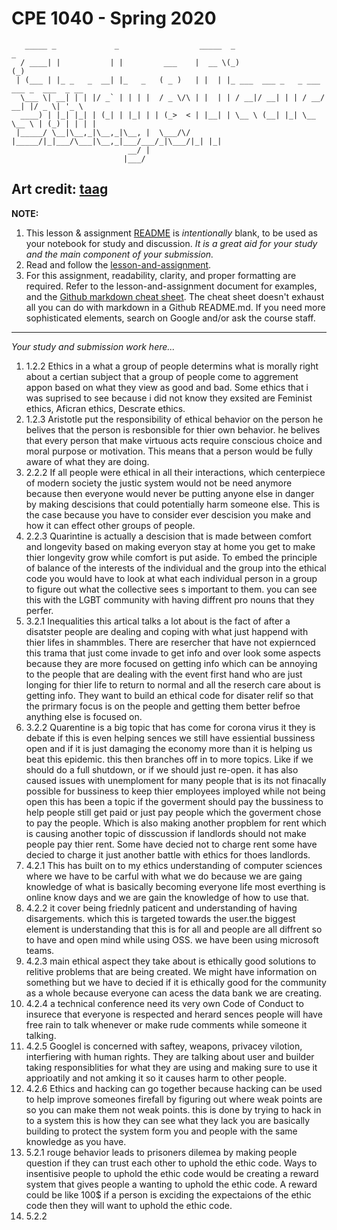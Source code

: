 # CPE 1040 - Spring 2020

```
   _____ _             _                  _____  _                        _             
  / ____| |           | |         ___    |  __ \(_)                      (_)            
 | (___ | |_ _   _  __| |_   _   ( _ )   | |  | |_ ___  ___ _   _ ___ ___ _  ___  _ __  
  \___ \| __| | | |/ _` | | | |  / _ \/\ | |  | | / __|/ __| | | / __/ __| |/ _ \| '_ \ 
  ____) | |_| |_| | (_| | |_| | | (_>  < | |__| | \__ \ (__| |_| \__ \__ \ | (_) | | | |
 |_____/ \__|\__,_|\__,_|\__, |  \___/\/ |_____/|_|___/\___|\__,_|___/___/_|\___/|_| |_|
                          __/ |                                                         
                         |___/                                                                                                                                                                             
```

Art credit: [taag](http://patorjk.com/software/taag/#p=display&f=Big&t=Study%20%26%20Discussion)
---

**NOTE:** 
1. This lesson & assignment [README](README.md) is _intentionally_ blank, to be used as your notebook for study and discussion. _It is a great aid for your study and the main component of your submission._
2. Read and follow the [lesson-and-assignment](lesson-and-assignment.md).
3. For this assignment, readability, clarity, and proper formatting are required. Refer to the lesson-and-assignment document for examples, and the [Github markdown cheat sheet](https://github.com/adam-p/markdown-here/wiki/Markdown-Cheatsheet). The cheat sheet doesn't exhaust all you can do with markdown in a Github README.md. If you need more sophisticated elements, search on Google and/or ask the course staff.
---
_Your study and submission work here..._
1. 1.2.2 Ethics in a what a group of people determins what is morally right about a certian subject that a group of people come to aggrement appon based on what they view as good and bad. Some ethics that i was suprised to see because i did not know they exsited are Feminist ethics, Aficran ethics, Descrate ethics. 
2. 1.2.3 Aristotle put the responsibility of ethical behavior on the person he belives that the person is resbonsible for thier own behavior. he belives that every person that make virtuous acts require conscious choice and moral purpose or motivation. This means that a person would be fully aware of what they are doing.
3. 2.2.2 If all people were ethical in all their interactions, which centerpiece of modern society the justic system would not be need anymore because then everyone would never be putting anyone else in danger by making descisions that could potentially harm someone else. This is the case because you have to consider ever descision you make and how it can effect other groups of people.
4. 2.2.3 Quarintine is actually a descision that is made between comfort and longevity based on making everyon stay at home you get to make thier longevity grow while comfort is put aside. To embed the principle of balance of the interests of the individual and the group into the ethical code you would have to look at what each individual person in a group to figure out what the collective sees s important to them. you can see this with the LGBT community with having diffrent pro nouns that they perfer.
5. 3.2.1 Inequalities this artical talks a lot about is the fact of after a disatster people are dealing and coping with what just happend with thier lifes in shammbles. There are resercher that have not expiernced this trama that just come invade to get info and over look some aspects because they are more focused on getting info which can be annoying to the people that are dealing with the event first hand who are just longing for thier life to return to normal and all the reserch care about is getting info. They want to build an ethical code for disater relif so that the prirmary focus is on the people and getting them better befroe anything else is focused on. 
6. 3.2.2 Quarentine is a big topic that has come for corona virus it they is debate if this is even helping sences we still have essiential bussiness open and if it is just damaging the economy more than it is helping us beat this epidemic. this then branches off in to more topics. Like if we should do a full shutdown, or if we should just re-open. it has also caused issues with unemploment for many people that is its not finacally possible for bussiness to keep thier employees imployed while not being open this has been a topic if the goverment should pay the bussiness to help people still get paid or just pay people which the goverment chose to pay the people. Which is also making another propblem for rent which is causing another topic of disscussion if landlords should not make people pay thier rent. Some have decied not to charge rent some have decied to charge it just another battle with ethics for thoes landlords. 
7. 4.2.1 This has built on to my ethics understanding of computer sciences where we have to be carful with what we do because we are gaing knowledge of what is basically becoming everyone life most everthing is online know days and we are gain the knowledge of how to use that.
8. 4.2.2 it cover being friednly paticent and understanding of having disargements. which this is targeted towards the user.the biggest element is understanding that this is for all and people are all diffrent so to have and open mind while using OSS. we have been using microsoft teams.
9. 4.2.3 main ethical aspect they take about is ethically good solutions to relitive problems that are being created. We might have information on something but we have to decied if it is ethically good for the community as a whole because everyone can acess the data bank we are creating.
10. 4.2.4 a technical conference need its very own Code of Conduct to insurece that everyone is respected and herard sences people will have free rain to talk whenever or make rude comments while someone it talking.
11. 4.2.5 Googlel is concerned with saftey, weapons, privacey vilotion, interfiering with human rights. They are talking about user and builder taking responsiblities for what they are using and making sure to use it apprioatily and not amking it so it causes harm to other people.
12. 4.2.6 Ethics and hacking can go together because hacking can be used to help improve someones firefall by figuring out where weak points are so you can make them not weak points. this is done by trying to hack in to a system this is how they can see what they lack you are basically building to protect the system form you and people with the same knowledge as you have.
13. 5.2.1 rouge behavior leads to prisoners dilemea by making people question if they can trust each other to uphold the ethic code. Ways to insentisive people to uphold the ethic code would be creating a reward system that gives people a wanting to uphold the ethic code.  A reward could be like 100$ if a person is exciding the expectaions of the ethic code then they will want to uphold the ethic code.
14. 5.2.2
